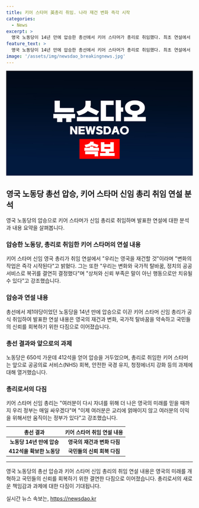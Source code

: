 ```yaml
---
title: 키어 스타머 英총리 취임. 나라 재건 변화 즉각 시작
categories:
  - News
excerpt: >
  영국 노동당이 14년 만에 압승한 총선에서 키어 스타머가 총리로 취임했다. 최초 연설에서 스타머는 우리는 영국을 재건할 것이라며 국가적 탈바꿈과 정책 약속을 강조했다. 승리의 기쁨을 노동당 지지자들과 함께 나누며, 국왕의 차기 정부 구성 요청을 받고 정식 총리로 임명되었다. 이제 스타머 총리는 약속을 지키고 국가를 발전시키기 위해 매일 싸움을 이어갈 것을 다짐하였다.
feature_text: >
  영국 노동당이 14년 만에 압승한 총선에서 키어 스타머가 총리로 취임했다. 최초 연설에서 스타머는 우리는 영국을 재건할 것이라며 국가적 탈바꿈과 정책 약속을 강조했다. 승리의 기쁨을 노동당 지지자들과 함께 나누며, 국왕의 차기 정부 구성 요청을 받고 정식 총리로 임명되었다. 이제 스타머 총리는 약속을 지키고 국가를 발전시키기 위해 매일 싸움을 이어갈 것을 다짐하였다.
image: '/assets/img/newsdao_breakingnews.jpg'
---
```


<p><img src="/assets/img/newsdao_breakingnews.jpg" alt="ontimetimes 속보" /></p>

<h2 data-ke-size="size26">영국 노동당 총선 압승, 키어 스타머 신임 총리 취임 연설 분석</h2>

<p data-ke-size="size16">영국 노동당의 압승으로 키어 스타머가 신임 총리로 취임하며 발표한 연설에 대한 분석과 내용 요약을 살펴봅니다.</p>

<h3>압승한 노동당, 총리로 취임한 키어 스타머의 연설 내용</h3>

<p data-ke-size="size16">키어 스타머 신임 영국 총리가 취임 연설에서 "우리는 영국을 재건할 것"이라며 "변화의 작업은 즉각 시작된다"고 밝혔다. 그는 또한 "우리는 변화와 국가적 탈바꿈, 정치의 공공 서비스로 복귀를 결연히 결정했다"며 "상처와 신뢰 부족은 말이 아닌 행동으로만 치유될 수 있다"고 강조했습니다.</p>

<h3>압승과 연설 내용</h3>

<p data-ke-size="size16">총선에서 제1야당이었던 노동당을 14년 만에 압승으로 이끈 키어 스타머 신임 총리가 공식 취임하여 발표한 연설 내용은 영국의 재건과 변화, 국가적 탈바꿈을 약속하고 국민들의 신뢰를 회복하기 위한 다짐으로 이어졌습니다.</p>

<h3>총선 결과와 앞으로의 과제</h3>

<p data-ke-size="size16">노동당은 650석 가운데 412석을 얻어 압승을 거두었으며, 총리로 취임한 키어 스타머는 앞으로 공공의료 서비스(NHS) 회복, 안전한 국경 유지, 청정에너지 강화 등의 과제에 대해 열거했습니다.</p>

<h3>총리로서의 다짐</h3>

<p data-ke-size="size16">키어 스타머 신임 총리는 "여러분이 다시 자녀를 위해 더 나은 영국의 미래를 믿을 때까지 우리 정부는 매일 싸우겠다"며 "이제 여러분은 교리에 얽매이지 않고 여러분의 이익을 위해서만 움직이는 정부가 있다"고 강조했습니다.</p>

<table>
    <thead>
        <tr>
            <th>총선 결과</th>
            <th>키어 스타머 취임 연설 내용</th>
        </tr>
    </thead>
    <tbody>
        <tr>
            <td style="text-align: center; height: 17px;"><b>노동당 14년 만에 압승</b></td>
            <td style="text-align: center; height: 17px;"><b>영국의 재건과 변화 다짐</b></td>
        </tr>
        <tr>
            <td style="text-align: center; height: 17px;"><b>412석을 확보한 노동당</b></td>
            <td style="text-align: center; height: 17px;"><b>국민들의 신뢰 회복 다짐</b></td>
        </tr>
    </tbody>
</table>

<hr>

<p data-ke-size="size16">영국 노동당의 총선 압승과 키어 스타머 신임 총리의 취임 연설 내용은 영국의 미래를 개혁하고 국민들의 신뢰를 회복하기 위한 결연한 다짐으로 이어졌습니다. 총리로서의 새로운 책임감과 과제에 대한 다짐이 기대됩니다.</p>
실시간 뉴스 속보는, <a href="https://newsdao.kr" rel="dofollow">https://newsdao.kr</a>


